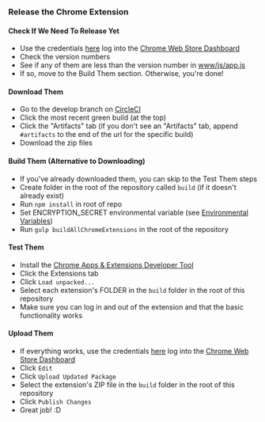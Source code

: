 ### Release the Chrome Extension

#### Check If We Need To Release Yet
- Use the credentials [here](https://docs.google.com/spreadsheets/d/1v_u6g6YHWxyrLqNeHMVg-C20MxOc7n1NepB3X6plVAY/edit#gid=2130660029) log into the [Chrome Web Store Dashboard](https://chrome.google.com/webstore/developer/dashboard/u58d852d3c5dcff27d49e35858ae710cd)
- Check the version numbers
- See if any of them are less than the version number in [www/js/app.js](../www/js/app.js)
- If so, move to the Build Them section.  Otherwise, you're done!

#### Download Them
- Go to the develop branch on [CircleCI](https://circleci.com/gh/QuantiModo/quantimodo-android-chrome-ios-web-app/tree/develop)
- Click the most recent green build (at the top)
- Click the "Artifacts" tab (if you don't see an "Artifacts" tab, append `#artifacts` to the end of the url for the specific build)
- Download the zip files

#### Build Them (Alternative to Downloading)
- If you've already downloaded them, you can skip to the Test Them steps
- Create folder in the root of the repository called `build` (if it doesn't already exist)
- Run `npm install` in root of repo
- Set ENCRYPTION_SECRET environmental variable (see [Environmental Variables](environmental-variables.md))
- Run `gulp buildAllChromeExtensions` in the root of the repository

#### Test Them
- Install the [Chrome Apps & Extensions Developer Tool](https://chrome.google.com/webstore/detail/chrome-apps-extensions-de/ohmmkhmmmpcnpikjeljgnaoabkaalbgc)
- Click the Extensions tab
- Click `Load unpacked...`
- Select each extension's FOLDER in the `build` folder in the root of this repository
- Make sure you can log in and out of the extension and that the basic functionality works

#### Upload Them
- If everything works, use the credentials [here](https://docs.google.com/spreadsheets/d/1v_u6g6YHWxyrLqNeHMVg-C20MxOc7n1NepB3X6plVAY/edit#gid=2130660029) log into the [Chrome Web Store Dashboard](https://chrome.google.com/webstore/developer/dashboard/u58d852d3c5dcff27d49e35858ae710cd)
- Click `Edit`
- Click `Upload Updated Package`
- Select the extension's ZIP file in the `build` folder in the root of this repository
- Click `Publish Changes`
- Great job!  :D
